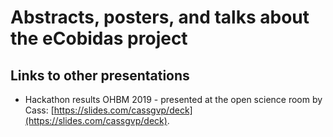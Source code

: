 # Abstracts, posters, and talks about the eCobidas project

## Links to other presentations

-   Hackathon results OHBM 2019 - presented at the open science room by Cass:
    [https://slides.com/cassgvp/deck](https://slides.com/cassgvp/deck).

<!-- TODO

- Add link to Repronim talk 
- Add slides of that talk

-->
